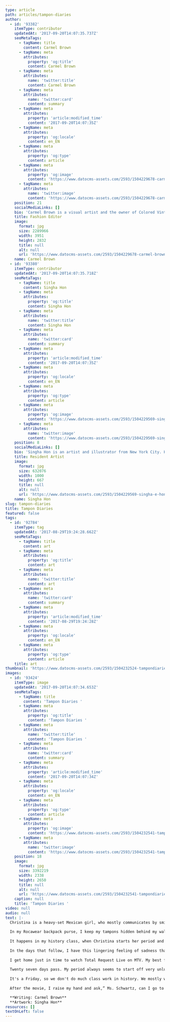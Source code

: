 ```yaml
---
type: article
path: articles/tampon-diaries
author:
  - id: '93382'
    itemType: contributor
    updatedAt: '2017-09-20T14:07:35.737Z'
    seoMetaTags:
      - tagName: title
        content: Carmel Brown
      - tagName: meta
        attributes:
          property: 'og:title'
          content: Carmel Brown
      - tagName: meta
        attributes:
          name: 'twitter:title'
          content: Carmel Brown
      - tagName: meta
        attributes:
          name: 'twitter:card'
          content: summary
      - tagName: meta
        attributes:
          property: 'article:modified_time'
          content: '2017-09-20T14:07:35Z'
      - tagName: meta
        attributes:
          property: 'og:locale'
          content: en_EN
      - tagName: meta
        attributes:
          property: 'og:type'
          content: article
      - tagName: meta
        attributes:
          property: 'og:image'
          content: 'https://www.datocms-assets.com/2593/1504229678-carmel-brown.jpg?'
      - tagName: meta
        attributes:
          name: 'twitter:image'
          content: 'https://www.datocms-assets.com/2593/1504229678-carmel-brown.jpg?'
    position: 21
    socialMediaLinks: []
    bio: 'Carmel Brown is a visual artist and the owner of Colored Vintage, and has been curating and collecting vintage for over a decade. She currently resides in Philadelphia, PA by way of St. Louis, MO. '
    title: Fashion Editor
    image:
      format: jpg
      size: 2289966
      width: 3951
      height: 2832
      title: null
      alt: null
      url: 'https://www.datocms-assets.com/2593/1504229678-carmel-brown.jpg?'
    name: Carmel Brown
  - id: '93380'
    itemType: contributor
    updatedAt: '2017-09-20T14:07:35.718Z'
    seoMetaTags:
      - tagName: title
        content: Singha Hon
      - tagName: meta
        attributes:
          property: 'og:title'
          content: Singha Hon
      - tagName: meta
        attributes:
          name: 'twitter:title'
          content: Singha Hon
      - tagName: meta
        attributes:
          name: 'twitter:card'
          content: summary
      - tagName: meta
        attributes:
          property: 'article:modified_time'
          content: '2017-09-20T14:07:35Z'
      - tagName: meta
        attributes:
          property: 'og:locale'
          content: en_EN
      - tagName: meta
        attributes:
          property: 'og:type'
          content: article
      - tagName: meta
        attributes:
          property: 'og:image'
          content: 'https://www.datocms-assets.com/2593/1504229569-singha-e-hon.jpg?'
      - tagName: meta
        attributes:
          name: 'twitter:image'
          content: 'https://www.datocms-assets.com/2593/1504229569-singha-e-hon.jpg?'
    position: 8
    socialMediaLinks: []
    bio: 'Singha Hon is an artist and illustrator from New York City. Her work revolves around depicting women undergoing private metaphysical transformations, using techniques of classic figurative painting, and elements of magical realism to describe inner emotional states.'
    title: Resident Artist
    image:
      format: jpg
      size: 632076
      width: 1000
      height: 667
      title: null
      alt: null
      url: 'https://www.datocms-assets.com/2593/1504229569-singha-e-hon.jpg?'
    name: Singha Hon
slug: tampon-diaries
title: Tampon Diaries
featured: false
tags:
  - id: '92784'
    itemType: tag
    updatedAt: '2017-08-29T19:24:28.662Z'
    seoMetaTags:
      - tagName: title
        content: art
      - tagName: meta
        attributes:
          property: 'og:title'
          content: art
      - tagName: meta
        attributes:
          name: 'twitter:title'
          content: art
      - tagName: meta
        attributes:
          name: 'twitter:card'
          content: summary
      - tagName: meta
        attributes:
          property: 'article:modified_time'
          content: '2017-08-29T19:24:28Z'
      - tagName: meta
        attributes:
          property: 'og:locale'
          content: en_EN
      - tagName: meta
        attributes:
          property: 'og:type'
          content: article
    title: art
thumbnail: 'https://www.datocms-assets.com/2593/1504232524-tampondiariesfinal.jpg?'
images:
  - id: '93424'
    itemType: image
    updatedAt: '2017-09-20T14:07:34.653Z'
    seoMetaTags:
      - tagName: title
        content: 'Tampon Diaries '
      - tagName: meta
        attributes:
          property: 'og:title'
          content: 'Tampon Diaries '
      - tagName: meta
        attributes:
          name: 'twitter:title'
          content: 'Tampon Diaries '
      - tagName: meta
        attributes:
          name: 'twitter:card'
          content: summary
      - tagName: meta
        attributes:
          property: 'article:modified_time'
          content: '2017-09-20T14:07:34Z'
      - tagName: meta
        attributes:
          property: 'og:locale'
          content: en_EN
      - tagName: meta
        attributes:
          property: 'og:type'
          content: article
      - tagName: meta
        attributes:
          property: 'og:image'
          content: 'https://www.datocms-assets.com/2593/1504232541-tampondiariesfinal.jpg?'
      - tagName: meta
        attributes:
          name: 'twitter:image'
          content: 'https://www.datocms-assets.com/2593/1504232541-tampondiariesfinal.jpg?'
    position: 18
    image:
      format: jpg
      size: 3392219
      width: 2338
      height: 2650
      title: null
      alt: null
      url: 'https://www.datocms-assets.com/2593/1504232541-tampondiariesfinal.jpg?'
    caption: null
    title: 'Tampon Diaries '
video: null
audio: null
text: |-
  Christina is a heavy-set Mexican girl, who mostly communicates by smiling and nodding in agreement. Her hair is dark and greasy, but always nicely combed to the back in a tamed pony tail, with a butterfly clip put delicately above the hair tie. She is new to Parkway North High’s freshman class. As a high school with a class system according to year rank, the white suburban kids from West County make it clear that she is an outsider, and call her cruel names behind her back. Her parents just moved from Corpus Christi, Texas in the middle of the school year, and she has no friends. I understand her struggle, being surrounded by people who naturally considered themselves to be “above you.” Here I am, a freshman city kid getting bussed from the Southside, because I was one of the lucky ones chosen for the desegregation program of Saint Louis. I refuse to participate on the sports teams, because it is made clear the only reason they wanted us city kids is to boost their teams. I was never the type to be a token, even if the opportunity presented itself. 
   
  In my Rocawear backpack purse, I keep my tampons hidden behind my walkman in a purple plastic container. It perfectly fits two tampons at a time. The container came in the box of Tampax my Mom purchased from Shunucks, the grocery store. Being on your period is such a disgrace. For seven days, I’m bound to feel dirty, and go out of my way to conceal my scarlet letter. I swear one day I’m gonna have the courage to raise my hand, get a bathroom pass, and walk to the bathroom with my tampons in hand loud and proud. I wear a maxipad just in case I have an accident, and can’t get to the bathroom fast enough. 
   
  It happens in my history class, when Christina starts her period and bleeds all over the seat. It happens right after lunch, when I come into class and sit in the seat to the left of her, as I always do. She passes me a note, asking if I have a maxipad. I only have tampons and I tell her to ask the teacher for a pass to see the nurse. Poor girl was red in the face. I'm confused and wonder to myself, ‘how could she not know she was gonna start?’ My boobs always hurt right before mine starts. Isn’t every woman's period the same? Every 27 days right? After she leaves with her sweatshirt tied around her waist, I pass a note to my best friend telling her all about Christina’s mishap, and by the time the bell rings, ending history class, I have told everyone. On the way out the door, I glance at the seat to see the blood. Word gets out about Christina’s situation, and she has to continue the rest of the day like that. Some of the girls called her Bloody Mary, which isn't very original. The next few days Christina doesn't come back to school. Rumors circle around that she tried to commit suicide, but I don’t really know her like that to know whether or not it’s true. 
   
  In the days that follow, I have this lingering feeling of sadness that I can’t shake. I did her dirty, and I feel awful. I am convinced that if I never said anything, no one would’ve noticed her bloodied khaki straight leg jeans. When she returns to school, I can't look her in the face, yet she is still nice to me. I know it’s only because she has no clue that I was the one who told, and for whatever reason, she now considers me to be her friend. She keeps asking me questions about history homework, and I distance myself from her by rolling my eyes -  ignoring her. When will this day end? 
   
  I get home just in time to watch Total Request Live on MTV. My best friend comes over and we talk about all of the gossip from the day. This boy likes her, but she likes another boy, blah blah. My mom arrives home from work and starts dinner. Ashley and I continue gossiping. I wasn’t worried about my mom over-hearing all the dirty details, because she never listens, but on this particular day she is. A fight at school between two girls is the hot topic, until Ashley brings up Christina. I do everything to avoid talking about it, I feel sick to my stomach. My mom overhears the story, gives me a look, and asks Ashley to go home. I knew then that not only did I shame Christina, I had shamed myself, my mom, and all women. My mom tells me about myself that night. She says that I was cruel and no better than the white girls that talked about my afro puff hairstyle, knock off Tommy Hilfiger bag, and full lips. I need to make it right with Christina.
   
  Twenty seven days pass. My period always seems to start off very unlucky, I have cramps. OMG! I wish I didn’t have to go to gym 4th period. And why do they call them that anyway? Periods. Each class being called a  period was a cruel reminder. I am very careful to pack all of my stuff in my gym bag. The teacher lets girls sit out if they were on their rag, because we're swimming. (Why do old people call it a rag? Gross, right?) I participate anyway, because my flow isn't heavy. The girls in my class say that when you’re in the swimming pool, the water stops your period from bleeding, but I think that’s a myth. I insert a fresh tampon, and tuck the string in my coochie, heaven forbid if it falls out while in a co-ed swimming class. In the shower, after gym, I don't see blood, so I leave the tampon in and continue getting dressed, since half of the school day is over.
   
  It's a Friday, so we don't do much class work in history. We mostly watch movies and take notes. I'm leaving the locker room, heading to lunch when the craziest idea enters my mind. After lunch I go into the bathroom, take out my tampon, and don't replace it. I feel so naked, and feel unusually wet in my panties. I walk the long halls to history class quietly, and not feeling like socializing. I take my seat on the left of Christina, as I always do, and bleed all over the seat next to her. 
   
  After the movie, I raise my hand and ask,” Ms. Schwartz, can I go to the nurse’s office?”  

  **Writing: Carmel Brown**
  **Artwork: Singha Hon**
resources: []
textOnLeft: false
---
```


